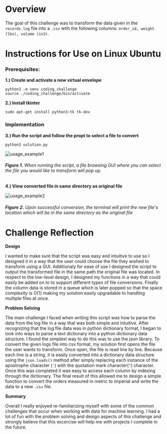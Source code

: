 # Overview
The goal of this challenge was to transform the data given in the ```records.log``` file into a ```.csv``` wtih the following columns: ```order_id, weight (lbs), volume (in3)```. 

# Instructions for Use on Linux Ubuntu

### Prerequisites:

**1.) Create and activate a new virtual envelope**
```
python3 -m venv coding_challenge 
source ./coding_challenge/bin/activate
```

**2.) Install tkinter**
```
sudo apt-get install python3-tk tk-dev
```


### Implementation

**3.) Run the script and follow the propt to select a file to convert**
```
python3 solution.py
```
![usage_example1](https://user-images.githubusercontent.com/8731829/97803340-25d90980-1c0f-11eb-8a33-b5b3db070c3d.png)

###### **Figure 1.** When running the script, a file browsing GUI where you can select the file you would like to transform will pop up.

**4.) View converted file in same directory as original file**

![usage_example2](https://user-images.githubusercontent.com/8731829/97803348-2b365400-1c0f-11eb-9aec-dd38b8e2c074.png)

###### **Figure 2.** Upon successful conversion, the terminal will print the new file's location which will be in the same directory as the original file

# Challenge Reflection


**Design**

I wanted to make sure that the script was easy and intuitive to use so I designed it in a way that the user could choose the file they wished to transform using a GUI.  Additionaly for ease of use I designed the script to output the transformed file in the same path the original file was located.  In respect to the low-level design, I designed my functions in a way that could easily be added on to to support different types of file conversions.  Finally the column data is stored in a queue which is later popped so that the space complexity is O(1) making my solution easily upgradable to handling multiple files at once.

**Problem Solving**

The main challenge I faced when writing this script was how to parse the data from the log file in a way that was both simple and intuitive.  After recognizing that the log file data was in python dictionary format, I began to look into ways to parse a text dictionary into a python dictionary data structure.  I found the simplest way to do this was to use the json library.  To convert the given logs file into csv format, my solution first opens the file the user wants to transform.  Once open, the file is read line by line.  Because each line is a string, it is easily converted into a dictionary data structure using the ```json.loads()``` method after simply replacing each instance of the apostrophe character (```'```) with the quotation mark character(```"```) character.  Once this was completed it was easy to access each column by indexing through the dictionary.  The final result of this allowed me to design a simple function to convert the orders measured in metric to imperial and write the data to a new ```.csv``` file.

**Summary**

Overall I really enjoyed re-familiarizing myself with some of the common challenges that occur when working with data for machine learning.  I had a lot of fun with the problem solving and design aspects of this challenge and strongly believe that this excercise will help me with projects I complete in the future.
